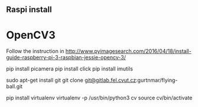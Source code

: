 ## Raspi install
# OpenCV3
Follow the instruction in http://www.pyimagesearch.com/2016/04/18/install-guide-raspberry-pi-3-raspbian-jessie-opencv-3/

pip install picamera
pip install click
pip install imutils

sudo apt-get install git
git clone git@gitlab.fel.cvut.cz:gurtnmar/flying-ball.git


pip install virtualenv
virtualenv -p /usr/bin/python3 cv
source cv/bin/activate
